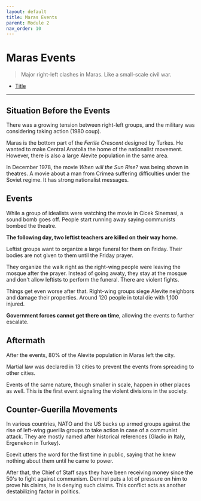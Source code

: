 ```yaml
---
layout: default
title: Maras Events
parent: Module 2
nav_order: 10
---
```

# Maras Events

> Major right-left clashes in Maras. Like a small-scale civil war.

* [Title](#situation-before-the-events)

---

## Situation Before the Events

There was a growing tension between right-left groups, and the military was considering taking action (1980 coup).

Maras is the bottom part of the *Fertile Crescent* designed by Turkes. He wanted to make Central Anatolia the home of the nationalist movement. However, there is also a large Alevite population in the same area.

In December 1978, the movie *When will the Sun Rise?* was being shown in theatres. A movie about a man from Crimea suffering difficulties under the Soviet regime. It has strong nationalist messages.

## Events

While a group of idealists were watching the movie in Cicek Sinemasi, a sound bomb goes off. People start running away saying communists bombed the theatre.

**The following day, two leftist teachers are killed on their way home.**

Leftist groups want to organize a large funeral for them on Friday. Their bodies are not given to them until the Friday prayer. 

They organize the walk right as the right-wing people were leaving the mosque after the prayer. Instead of going awaty, they stay at the mosque and don't allow leftists to perform the funeral. There are violent fights. 

Things get even worse after that. Right-wing groups siege Alevite neighbors and damage their properties. Around 120 people in total die with 1,100 injured.

**Government forces cannot get there on time**, allowing the events to further escalate.

## Aftermath

After the events, 80% of the Alevite population in Maras left the city.

Martial law was declared in 13 cities to prevent the events from spreading to other cities. 

Events of the same nature, though smaller in scale, happen in other places as well. This is the first event signaling the violent divisions in the society. 

## Counter-Guerilla Movements

In various countries, NATO and the US backs up armed groups against the rise of left-wing guerilla groups to take action in case of a communist attack. They are mostly named after historical references (Gladio in Italy, Ergenekon in Turkey).

Ecevit utters the word for the first time in public, saying that he knew nothing about them until he came to power.

After that, the Chief of Staff says they have been receiving money since the 50's to fight against communism. Demirel puts a lot of pressure on him to prove his claims, he is denying such claims. This conflict acts as another destabilizing factor in politics. 
















